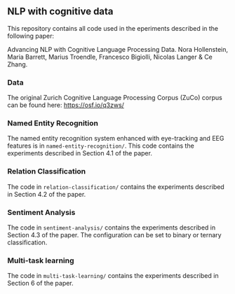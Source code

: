 ## NLP with cognitive data

This repository contains all code used in the eperiments described in the following paper: 

Advancing NLP with Cognitive Language Processing Data.
Nora Hollenstein, Maria Barrett, Marius Troendle, Francesco Bigiolli, Nicolas Langer & Ce Zhang.


### Data

The original Zurich Cognitive Language Processing Corpus (ZuCo) corpus can be found here: https://osf.io/q3zws/

### Named Entity Recognition

The named entity recognition system enhanced with eye-tracking and EEG features is in `named-entity-recognition/`.
This code contains the experiments described in Section 4.1 of the paper.

### Relation Classification

The code in `relation-classification/` contains the experiments described in Section 4.2 of the paper.

### Sentiment Analysis

The code in `sentiment-analysis/` contains the experiments described in Section 4.3 of the paper.
The configuration can be set to binary or ternary classification.


### Multi-task learning

The code in `multi-task-learning/` contains the experiments described in Section 6 of the paper.
